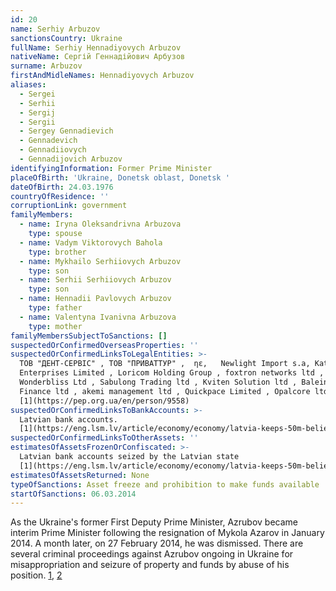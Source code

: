 ```yaml
---
id: 20
name: Serhiy Arbuzov
sanctionsCountry: Ukraine
fullName: Serhiy Hennadiyovych Arbuzov
nativeName: Сергій Геннадійович Арбузов
surname: Arbuzov
firstAndMidleNames: Hennadiyovych Arbuzov
aliases:
  - Sergei
  - Serhii
  - Sergij
  - Sergii
  - Sergey Gennadievich
  - Gennadevich
  - Gennadiiovych
  - Gennadijovich Arbuzov
identifyingInformation: Former Prime Minister
placeOfBirth: 'Ukraine, Donetsk oblast, Donetsk '
dateOfBirth: 24.03.1976
countryOfResidence: ''
corruptionLink: government
familyMembers:
  - name: Iryna Oleksandrivna Arbuzova
    type: spouse
  - name: Vadym Viktorovych Bahola
    type: brother
  - name: Mykhailo Serhiiovych Arbuzov
    type: son
  - name: Serhii Serhiiovych Arbuzov
    type: son
  - name: Hennadii Pavlovych Arbuzov
    type: father
  - name: Valentyna Ivanivna Arbuzova
    type: mother
familyMembersSubjectToSanctions: []
suspectedOrConfirmedOverseasProperties: ''
suspectedOrConfirmedLinksToLegalEntities: >-
  ТОВ "ДЕНТ-СЕРВІС" , ТОВ "ПРИВАТТУР" ,  ηε,   Newlight Import s.a, Katiema
  Enterprises Limited , Loricom Holding Group , foxtron networks ltd ,
  Wonderbliss Ltd , Sabulong Trading ltd , Kviten Solution ltd , Baleingate
  Finance ltd , akemi management ltd , Quickpace Limited , Opalcore ltd
  [1](https://pep.org.ua/en/person/9558)
suspectedOrConfirmedLinksToBankAccounts: >-
  Latvian bank accounts.
  [1](https://eng.lsm.lv/article/economy/economy/latvia-keeps-50m-believed-stolen-from-ukraine.a200426/)
suspectedOrConfirmedLinksToOtherAssets: ''
estimatesOfAssetsFrozenOrConfiscated: >-
  Latvian bank accounts seized by the Latvian state
  [1](https://eng.lsm.lv/article/economy/economy/latvia-keeps-50m-believed-stolen-from-ukraine.a200426/)
estimatesOfAssetsReturned: None
typeOfSanctions: Asset freeze and prohibition to make funds available
startOfSanctions: 06.03.2014
---
```

As the Ukraine's former First Deputy Prime Minister, Azrubov became interim 
Prime Minister following the resignation of Mykola Azarov in January 2014. A 
month later, on 27 February 2014, he was dismissed. There are several criminal 
proceedings against Azrubov ongoing in Ukraine for misappropriation and seizure 
of property and funds by abuse of his position. 
[1](https://ukranews.com/en/news/544600-pgo-serves-azarov-with-suspicion-of-inflicting-losses-of-uah-22-billion-on-state-serves-arbuzov), 
[2](https://pep.org.ua/uk/person/9558#reputation)
